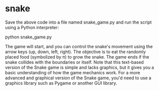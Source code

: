 # snake

Save the above code into a file named snake_game.py and run the script using a Python interpreter:

python snake_game.py

The game will start, and you can control the snake's movement using the arrow keys (up, down, left, right). The objective is to eat the randomly placed food (symbolized by π) to grow the snake. The game ends if the snake collides with the boundaries or itself.
Note that this text-based version of the Snake game is simple and lacks graphics, but it gives you a basic understanding of how the game mechanics work. For a more advanced and graphical version of the Snake game, you'd need to use a graphics library such as Pygame or another GUI library.
